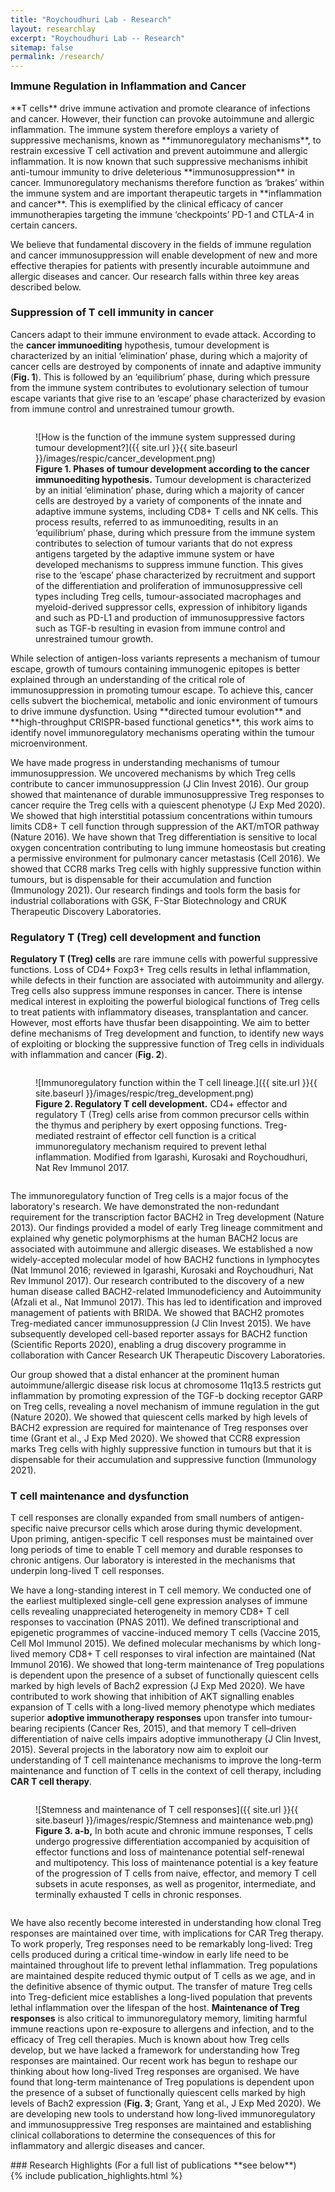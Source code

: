 ```yaml
---
title: "Roychoudhuri Lab - Research"
layout: researchlay
excerpt: "Roychoudhuri Lab -- Research"
sitemap: false
permalink: /research/
---
```

<div id="research_contentid" >
<h3 style="margin-top:0px">Immune Regulation in Inflammation and Cancer</h3> 
**T cells** drive immune activation and promote clearance of infections and cancer. However, their function can provoke autoimmune and allergic inflammation. The immune system therefore employs a variety of suppressive mechanisms, known as **immunoregulatory mechanisms**, to restrain excessive T cell activation and prevent autoimmune and allergic inflammation. It is now known that such suppressive mechanisms inhibit anti-tumour immunity to drive deleterious **immunosuppression** in cancer. Immunoregulatory mechanisms therefore function as ‘brakes’ within the immune system and are important therapeutic targets in **inflammation and cancer**. This is exemplified by the clinical efficacy of cancer immunotherapies targeting the immune ‘checkpoints’ PD-1 and CTLA-4 in certain cancers. 

We believe that fundamental discovery in the fields of immune regulation and cancer immunosuppression will enable development of new and more effective therapies for patients with presently incurable autoimmune and allergic diseases and cancer. Our research falls within three key areas described below.



### Suppression of T cell immunity in cancer

Cancers adapt to their immune environment to evade attack. According to the **cancer immunoediting** hypothesis, tumour development is characterized by an initial ‘elimination’ phase, during which a majority of cancer cells are destroyed by components of innate and adaptive immunity (**Fig. 1**). This is followed by an ‘equilibrium’ phase, during which pressure from the immune system contributes to evolutionary selection of tumour escape variants that give rise to an ‘escape’ phase characterized by evasion from immune control and unrestrained tumour growth.  

<div style="text-align:left">
<figure style="width:90%; min-width: 350px; display: inline-block; float:none; vertical-align: top; clear: both;">![How is the function of the immune system suppressed during tumour development?]({{ site.url }}{{ site.baseurl }}/images/respic/cancer_development.png)
<figcaption><b>Figure 1. Phases of tumour development according to the cancer immunoediting hypothesis.</b> Tumour development is characterized by an initial ‘elimination’ phase, during which a majority of cancer cells are destroyed by a variety of components of the innate and adaptive immune systems, including CD8+ T cells and NK cells. This process results, referred to as immunoediting, results in an ‘equilibrium’ phase, during which pressure from the immune system contributes to selection of tumour variants that do not express antigens targeted by the adaptive immune system or have developed mechanisms to suppress immune function. This gives rise to the ‘escape’ phase characterized by recruitment and support of the differentiation and proliferation of immunosuppressive cell types including Treg cells, tumour-associated macrophages and myeloid-derived suppressor cells, expression of inhibitory ligands and such as PD-L1 and production of immunosuppressive factors such as TGF-b resulting in evasion from immune control and unrestrained tumour growth.
</figcaption></figure></div>
While selection of antigen-loss variants represents a mechanism of tumour escape, growth of tumours containing immunogenic epitopes is better explained through an understanding of the critical role of immunosuppression in promoting tumour escape. To achieve this, cancer cells subvert the biochemical, metabolic and ionic environment of tumours to drive immune dysfunction. Using **directed tumour evolution** and **high-throughput CRISPR-based functional genetics**, this work aims to identify novel immunoregulatory mechanisms operating within the tumour microenvironment. 

We have made progress in understanding mechanisms of tumour immunosuppression. We uncovered mechanisms by which Treg cells contribute to cancer immunosuppression (J Clin Invest 2016). Our group showed that maintenance of durable immunosuppressive Treg responses to cancer require the Treg cells with a quiescent phenotype (J Exp Med 2020). We showed that high interstitial potassium concentrations within tumours limits CD8+ T cell function through suppression of the AKT/mTOR pathway (Nature 2016). We have shown that Treg differentiation is sensitive to local oxygen concentration contributing to lung immune homeostasis but creating a permissive environment for pulmonary cancer metastasis (Cell 2016). We showed that CCR8 marks Treg cells with highly suppressive function within tumours, but is dispensable for their accumulation and function (Immunology 2021). Our research findings and tools form the basis for industrial collaborations with GSK, F-Star Biotechnology and CRUK Therapeutic Discovery Laboratories.

### Regulatory T (Treg) cell development and function

**Regulatory T (Treg) cells** are rare immune cells with powerful suppressive functions. Loss of CD4+ Foxp3+ Treg cells results in lethal inflammation, while defects in their function are associated with autoimmunity and allergy. Treg cells also suppress immune responses in cancer. There is intense medical interest in exploiting the powerful biological functions of Treg cells to treat patients with inflammatory diseases, transplantation and cancer. However, most efforts have thusfar been disappointing. We aim to better define mechanisms of Treg development and function, to identify new ways of exploiting or blocking the suppressive function of Treg cells in individuals with inflammation and cancer (**Fig. 2**).  
<div style="text-align:left">
<figure style="width:90%; min-width: 350px; display: inline-block; float:none; vertical-align: top; clear: both;">![Immunoregulatory function within the T cell lineage.]({{ site.url }}{{ site.baseurl }}/images/respic/treg_development.png)
<figcaption><b>Figure 2. Regulatory T cell development.</b> CD4+ effector and regulatory T (Treg) cells arise from common precursor cells within the thymus and periphery by exert opposing functions. Treg-mediated restraint of 
effector cell function is a critical immunoregulatory mechanism required to prevent lethal inflammation.  Modified from Igarashi, Kurosaki and Roychoudhuri, Nat Rev Immunol 2017.
</figcaption></figure></div>

The immunoregulatory function of Treg cells is a major focus of the laboratory's research. We have demonstrated the non-redundant requirement for the transcription factor BACH2 in Treg development (Nature 2013). Our findings provided a model of early Treg lineage commitment and explained why genetic polymorphisms at the human BACH2 locus are associated with autoimmune and allergic diseases. We established a now widely-accepted molecular model of how BACH2 functions in lymphocytes (Nat Immunol 2016; reviewed in Igarashi, Kurosaki and Roychoudhuri, Nat Rev Immunol 2017). Our research contributed to the discovery of a new human disease called BACH2-related Immunodeficiency and Autoimmunity (Afzali et al., Nat Immunol 2017). This has led to identification and improved management of patients with BRIDA. We showed that BACH2 promotes Treg-mediated cancer immunosuppression (J Clin Invest 2015). We have subsequently developed cell-based reporter assays for BACH2 function (Scientific Reports 2020), enabling a drug discovery programme in collaboration with Cancer Research UK Therapeutic Discovery Laboratories.

Our group showed that a distal enhancer at the prominent human autoimmune/allergic disease risk locus at chromosome 11q13.5 restricts gut inflammation by promoting expression of the TGF-b docking receptor GARP on Treg cells, revealing a novel mechanism of immune regulation in the gut (Nature 2020).  We showed that quiescent cells marked by high levels of BACH2 expression are required for maintenance of Treg responses over time (Grant et al., J Exp Med 2020). We showed that CCR8 expression marks Treg cells with highly suppressive function in tumours but that it is dispensable for their accumulation and suppressive function (Immunology 2021). 

### T cell maintenance and dysfunction 
T cell responses are clonally expanded from small numbers of antigen-specific naive precursor cells which arose during thymic development. Upon priming, antigen-specific T cell responses must be maintained over long periods of time to enable T cell memory and durable responses to chronic antigens. Our laboratory is interested in the mechanisms that underpin long-lived T cell responses.

We have a long-standing interest in T cell memory. We conducted one of the earliest multiplexed single-cell gene expression analyses of immune cells revealing unappreciated heterogeneity in memory CD8+ T cell responses to vaccination (PNAS 2011). We defined transcriptional and epigenetic programmes of vaccine-induced memory T cells (Vaccine 2015, Cell Mol Immunol 2015). We defined molecular mechanisms by which long-lived memory CD8+ T cell responses to viral infection are maintained (Nat Immunol 2016).  We showed that long-term maintenance of Treg populations is dependent upon the presence of a subset of functionally quiescent cells marked by high levels of Bach2 expression (J Exp Med 2020). We have contributed to work showing that inhibition of AKT signalling enables expansion of T cells with a long-lived memory phenotype which mediates superior **adoptive immunotherapy responses** upon transfer into tumour-bearing recipients (Cancer Res, 2015), and that memory T cell–driven differentiation of naive cells impairs adoptive immunotherapy (J Clin Invest, 2015). Several projects in the laboratory now aim to exploit our understanding of T cell maintenance mechanisms to improve the long-term maintenance and function of T cells in the context of cell therapy, including **CAR T cell therapy**.


<div style="text-align:left">
<figure style="width:90%; min-width: 350px; display: inline-block; float:none; vertical-align: top; clear: both;">![Stemness and maintenance of T cell responses]({{ site.url }}{{ site.baseurl }}/images/respic/Stemness and maintenance web.png)
<figcaption><b>Figure 3. a-b,</b> In both acute and chronic immune responses, T cells undergo progressive differentiation accompanied by acquisition of effector functions and loss of maintenance potential self-renewal and multipotency. This loss of maintenance potential is a key feature of the progression of T cells from naive, effector, and memory T cell subsets in acute responses, as well as progenitor, intermediate, and terminally exhausted T cells in chronic responses.
</figcaption></figure></div>



We have also recently become interested in understanding how clonal Treg responses are maintained over time, with implications for CAR Treg therapy. To work properly, Treg responses need to be remarkably long-lived: Treg cells produced during a critical time-window in early life need to be maintained throughout life to prevent lethal inflammation. Treg populations are maintained despite reduced thymic output of T cells as we age, and in the definitive absence of thymic output. The transfer of mature Treg cells into Treg-deficient mice establishes a long-lived population that prevents lethal inflammation over the lifespan of the host. **Maintenance of Treg responses** is also critical to immunoregulatory memory, limiting harmful immune reactions upon re-exposure to allergens and infection, and to the efficacy of Treg cell therapies. Much is known about how Treg cells develop, but we have lacked a framework for understanding how Treg responses are maintained. Our recent work has begun to reshape our thinking about how long-lived Treg responses are organised. We have found that long-term maintenance of Treg populations is dependent upon the presence of a subset of functionally quiescent cells marked by high levels of Bach2 expression (**Fig. 3**; Grant, Yang et al., J Exp Med 2020). We are developing new tools to understand how long-lived immunoregulatory and immunosuppressive Treg responses are maintained and establishing clinical collaborations to determine the consequences of this for inflammatory and allergic diseases and cancer.
</div>
### Research Highlights
(For a full list of publications **see below**)
<div id="gridid">
{% include publication_highlights.html %}
</div>

